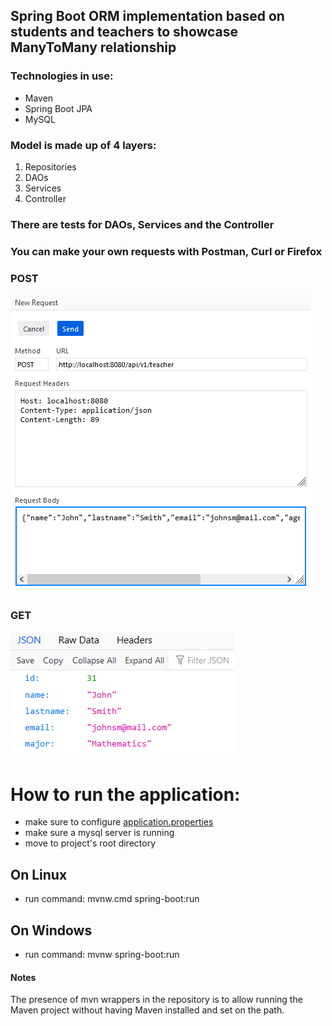 ## Spring Boot ORM implementation based on students and teachers to showcase ManyToMany relationship

### Technologies in use:
- Maven
- Spring Boot JPA
- MySQL

### Model is made up of 4 layers:
1. Repositories
2. DAOs
3. Services
4. Controller

### There are tests for DAOs, Services and the Controller
### You can make your own requests with Postman, Curl or Firefox
### POST
![](img/post_request.png)
### GET
![](img/get_request.png)

# How to run the application:
- make sure to configure [application.properties](src\main\resources\application.properties)
- make sure a mysql server is running
- move to project's root directory
## On Linux
- run command: mvnw.cmd spring-boot:run
## On Windows
- run command: mvnw spring-boot:run

#### Notes
The presence of mvn wrappers in the repository is to allow running
the Maven project without having Maven installed and set on the path.